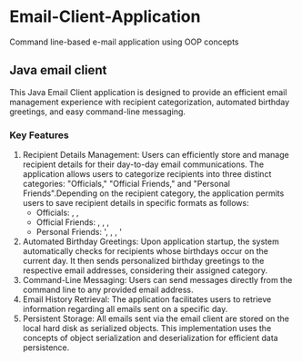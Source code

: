 # Email-Client-Application
Command line-based e-mail application using OOP concepts
## Java email client
This Java Email Client application is designed to provide an efficient email management experience with recipient categorization, automated birthday greetings, and easy command-line messaging. 
### Key Features
1. Recipient Details Management: Users can efficiently store and manage recipient details for their day-to-day email communications. The application allows users to categorize recipients into three distinct categories: "Officials," "Official Friends," and "Personal Friends".Depending on the recipient category, the application permits users to save recipient details in specific formats as follows:
    - Officials: <name>, <email>, <designation>
    - Official Friends: <name>, <email>, <designation>, <birthday>
    - Personal Friends: '<name>, <nick-name>, <email>, <birthday>'
2. Automated Birthday Greetings: Upon application startup, the system automatically checks for recipients whose birthdays occur on the current day. It then sends personalized birthday greetings to the respective email addresses, considering their assigned category.
3. Command-Line Messaging: Users can send messages  directly from the command line to any provided email address.
4. Email History Retrieval: The application facilitates users to retrieve information regarding all emails sent on a specific day.
5. Persistent Storage: All emails sent via the email client are stored on the local hard disk as serialized objects. This implementation uses the concepts of object serialization and deserialization for efficient data persistence.




